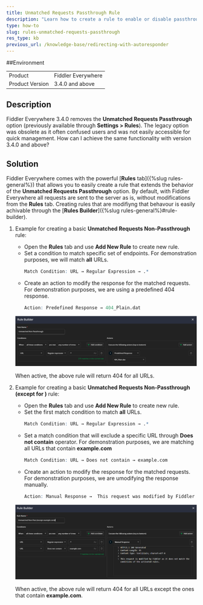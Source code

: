 ```yaml
---
title: Unmatched Requests Passthrough Rule
description: "Learn how to create a rule to enable or disable passthrough of unmatched HTTP requests."
type: how-to
slug: rules-unmatched-requests-passthrough
res_type: kb
previous_url: /knowledge-base/redirecting-with-autoresponder
---
```



##Environment

|   |   |
|---|---|
| Product   | Fiddler Everywhere |
| Product Version | 3.4.0 and above  |

## Description

Fiddler Everywhere 3.4.0 removes the **Unmatched Requests Passthrough** option (previously available through **Settings > Rules**). The legacy option was obsolete as it often confused users and was not easily accessible for quick management. How can I achieve the same functionality with version 3.4.0 and above?

## Solution

Fiddler Everywhere comes with the powerful [**Rules** tab]({%slug rules-general%}) that allows you to easily create a rule that extends the behavior of the **Unmatched Requests Passthrough** option. By default, with Fiddler Everywhere all requests are sent to the server as is, without modifications from the **Rules** tab. Creating rules that are modifiyng that behavour is easily achivable through the [**Rules Builder**]({%slug rules-general%}#rule-builder).


1. Example for creating a basic **Unmatched Requests Non-Passthrough** rule:

    - Open the **Rules** tab and use **Add New Rule** to create new rule.
    - Set a condition to match specific set of endpoints. For demonstration purposes, we will match **all** URLs.
        ```r
        Match Condition: URL → Regular Expression → .*
        ```
    - Create an action to modify the response for the matched requests. For demonstration purposes, we are using a predefined 404 response.
        ```r
        Action: Predefined Response → 404_Plain.dat
        ```
    ![](../images/livetraffic/rb/unmatched-non-pass.png)

    When active, the above rule will return 404 for all URLs.


2. Example for creating a basic **Unmatched Requests Non-Passthrough (except for <URL>)** rule:

    - Open the **Rules** tab and use **Add New Rule** to create new rule.
    - Set the first match condition to match **all** URLs.
        ```r
        Match Condition: URL → Regular Expression → .*
        ```
    - Set a match condition that will exclude a specific URL through **Does not contain** operator. For demonstration purposes, we are matching all URLs that contain **example.com**
        ```r
        Match Condition: URL → Does not contain → example.com
        ```
    - Create an action to modify the response for the matched requests. For demonstration purposes, we are umodifying the response manually.
        ```r
        Action: Manual Response →  This request was modified by Fiddler Everywhere as it does not match the conditions of the activated rules.
        ```
    ![](../images/livetraffic/rb/unmatched-non-pass-except.png)

    When active, the above rule will return 404 for all URLs except the ones that contain **example.com**.